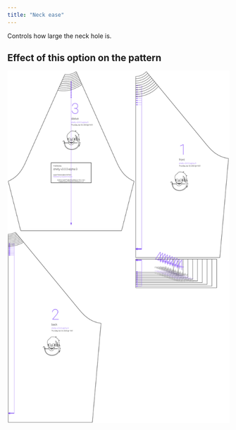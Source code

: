 ```yaml
---
title: "Neck ease"
---
```


Controls how large the neck hole is.



## Effect of this option on the pattern
![This image shows the effect of this option by superimposing several variants that have a different value for this option](shelly_neckease_sample.svg "Effect of this option on the pattern")
